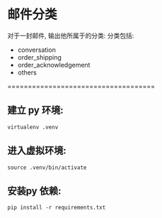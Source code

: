 # 邮件分类

对于一封邮件, 输出他所属于的分类:
分类包括:
* conversation
* order_shipping
* order_acknowledgement
* others

====================================

## 建立 py 环境:
    virtualenv .venv

## 进入虚拟环境:
    source .venv/bin/activate

## 安装py 依赖:
    pip install -r requirements.txt


